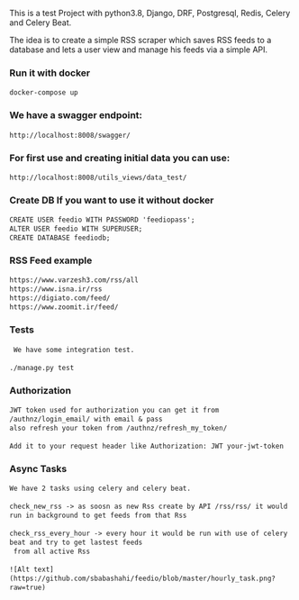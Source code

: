 This is a test Project with python3.8, Django, DRF, Postgresql, Redis, Celery and Celery Beat.

The idea is to create a simple RSS scraper which saves RSS feeds to a database and lets a user view and manage his 
feeds via a simple API.

### Run it with docker

    docker-compose up

### We have a swagger endpoint:

    http://localhost:8008/swagger/

### For first use and creating initial data you can use:
    
    http://localhost:8008/utils_views/data_test/
 
### Create DB If you want to use it without docker
    
    CREATE USER feedio WITH PASSWORD 'feediopass';
    ALTER USER feedio WITH SUPERUSER;
    CREATE DATABASE feediodb;


### RSS Feed example

    https://www.varzesh3.com/rss/all
    https://www.isna.ir/rss
    https://digiato.com/feed/
    https://www.zoomit.ir/feed/
    
### Tests

     We have some integration test.

    ./manage.py test


### Authorization

    JWT token used for authorization you can get it from /authnz/login_email/ with email & pass
    also refresh your token from /authnz/refresh_my_token/
    
    Add it to your request header like Authorization: JWT your-jwt-token


### Async Tasks

    We have 2 tasks using celery and celery beat.
    
    check_new_rss -> as soosn as new Rss create by API /rss/rss/ it would run in background to get feeds from that Rss
    
    check_rss_every_hour -> every hour it would be run with use of celery beat and try to get lastest feeds
     from all active Rss 
     
    ![Alt text](https://github.com/sbabashahi/feedio/blob/master/hourly_task.png?raw=true)
